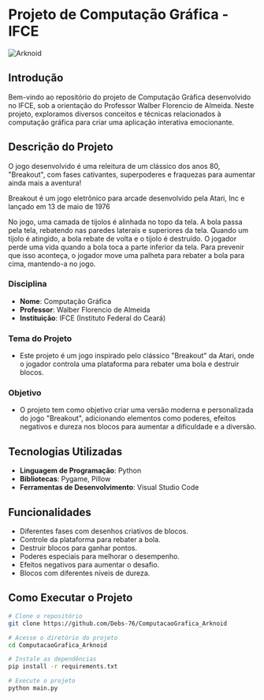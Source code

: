 # Projeto de Computação Gráfica - IFCE

![Arknoid](<img src="/assets/img/inGame.PNG">)

## Introdução

Bem-vindo ao repositório do projeto de Computação Gráfica desenvolvido no IFCE, sob a orientação do Professor Walber Florencio de Almeida. Neste projeto, exploramos diversos conceitos e técnicas relacionados à computação gráfica para criar uma aplicação interativa emocionante.

## Descrição do Projeto

O jogo desenvolvido é uma releitura de um clássico dos anos 80, "Breakout", com fases cativantes, superpoderes e fraquezas para aumentar ainda mais a aventura!

Breakout é um jogo eletrônico para arcade desenvolvido pela Atari, Inc e lançado em 13 de maio de 1976

No jogo, uma camada de tijolos é alinhada no topo da tela. A bola passa pela tela, rebatendo nas paredes laterais e superiores da tela. Quando um tijolo é atingido, a bola rebate de volta e o tijolo é destruído. O jogador perde uma vida quando a bola toca a parte inferior da tela. Para prevenir que isso aconteça, o jogador move uma palheta para rebater a bola para cima, mantendo-a no jogo.

### Disciplina
- **Nome**: Computação Gráfica
- **Professor**: Walber Florencio de Almeida
- **Instituição**: IFCE (Instituto Federal do Ceará)

### Tema do Projeto
- Este projeto é um jogo inspirado pelo clássico "Breakout" da Atari, onde o jogador controla uma plataforma para rebater uma bola e destruir blocos.

### Objetivo
- O projeto tem como objetivo criar uma versão moderna e personalizada do jogo "Breakout", adicionando elementos como poderes, efeitos negativos e dureza nos blocos para aumentar a dificuldade e a diversão.

## Tecnologias Utilizadas

- **Linguagem de Programação**: Python
- **Bibliotecas**: Pygame, Pillow
- **Ferramentas de Desenvolvimento**: Visual Studio Code

## Funcionalidades

- Diferentes fases com desenhos criativos de blocos.
- Controle da plataforma para rebater a bola.
- Destruir blocos para ganhar pontos.
- Poderes especiais para melhorar o desempenho.
- Efeitos negativos para aumentar o desafio.
- Blocos com diferentes níveis de dureza.

## Como Executar o Projeto

```bash
# Clone o repositório
git clone https://github.com/Debs-76/ComputacaoGrafica_Arknoid

# Acesse o diretório do projeto
cd ComputacaoGrafica_Arknoid

# Instale as dependências
pip install -r requirements.txt

# Execute o projeto
python main.py
